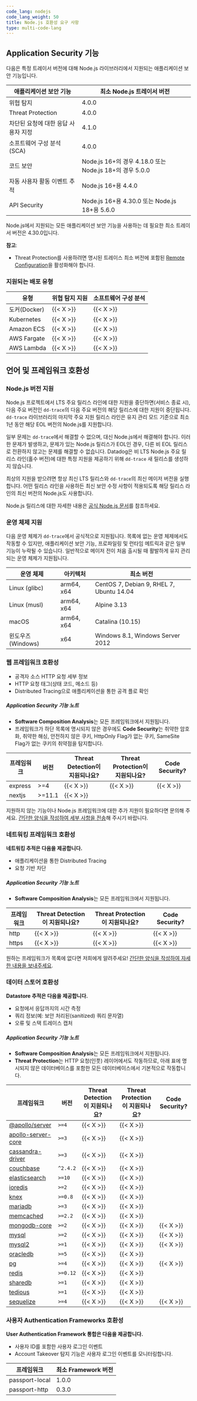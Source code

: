 ```yaml
---
code_lang: nodejs
code_lang_weight: 50
title: Node.js 호환성 요구 사항
type: multi-code-lang
---
```


## Application Security 기능

다음은 특정 트레이서 버전에 대해 Node.js 라이브러리에서 지원되는 애플리케이션 보안 기능입니다.

| 애플리케이션 보안 기능        | 최소 Node.js 트레이서 버전                     |
|----------------------------------------|----------------------------------------------------|
| 위협 탐지                       | 4.0.0                                              |
| Threat Protection                      | 4.0.0                                              |
| 차단된 요청에 대한 응답 사용자 지정 | 4.1.0                                              |
| 소프트웨어 구성 분석(SCA)    | 4.0.0                                              |
| 코드 보안                          | Node.js 16+의 경우 4.18.0 또는 Node.js 18+의 경우 5.0.0   |
| 자동 사용자 활동 이벤트 추적 | Node.js 16+용 4.4.0                              |
| API Security                           | Node.js 16+용 4.30.0 또는 Node.js 18+용 5.6.0   |

Node.js에서 지원되는 모든 애플리케이션 보안 기능을 사용하는 데 필요한 최소 트레이서 버전은 4.30.0입니다.


**참고**:
- Threat Protection를 사용하려면 명시된 트레이스 최소 버전에 포함된 [Remote Configuration][2]을 활성화해야 합니다.

### 지원되는 배포 유형
| 유형        | 위협 탐지 지원 | 소프트웨어 구성 분석 |
|-------------|--------------------------|-------------------------------|
| 도커(Docker)      | {{< X >}}                | {{< X >}}                     |
| Kubernetes  | {{< X >}}                | {{< X >}}                     |
| Amazon ECS  | {{< X >}}                | {{< X >}}                     |
| AWS Fargate | {{< X >}}                | {{< X >}}                     |
| AWS Lambda  | {{< X >}}                | {{< X >}}                     |

## 언어 및 프레임워크 호환성

### Node.js 버전 지원

Node.js 프로젝트에서 LTS 주요 릴리스 라인에 대한 지원을 중단하면(서비스 종료 시), 다음 주요 버전인 `dd-trace`의 다음 주요 버전의 해당 릴리스에 대한 지원이 중단됩니다.
`dd-trace` 라이브러리의 마지막 주요 지원 릴리스 라인은 유지 관리 모드 기준으로 최소 1년 동안 해당 EOL 버전의 Node.js를 지원합니다.

일부 문제는 `dd-trace`에서 해결할 수 없으며, 대신 Node.js에서 해결해야 합니다. 이러한 문제가 발생하고, 문제가 있는 Node.js 릴리스가 EOL인 경우, 다른 비 EOL 릴리스로 전환하지 않고는 문제를 해결할 수 없습니다.
Datadog은 비 LTS Node.js 주요 릴리스 라인(홀수 버전)에 대한 특정 지원을 제공하기 위해 `dd-trace` 새 릴리스를 생성하지 않습니다.

최상의 지원을 받으려면 항상 최신 LTS 릴리스와 `dd-trace`의 최신 메이저 버전을 실행합니다. 어떤 릴리스 라인을 사용하든 최신 보안 수정 사항이 적용되도록 해당 릴리스 라인의 최신 버전의 Node.js도 사용합니다.

Node.js 릴리스에 대한 자세한 내용은 [공식 Node.js 문서][4]를 참조하세요.



### 운영 체제 지원

다음 운영 체제가 `dd-trace`에서 공식적으로 지원됩니다. 목록에 없는 운영 체제에서도 작동할 수 있지만, 애플리케이션 보안 기능, 프로파일링 및 런타임 메트릭과 같은 일부 기능이 누락될 수 있습니다. 일반적으로 메이저 전이 처음 출시될 때 활발하게 유지 관리되는 운영 체제가 지원됩니다.


| 운영 체제 | 아키텍처 | 최소 버전                         |
|------------------|---------------|------------------------------------------|
| Linux (glibc)    | arm64, x64    | CentOS 7, Debian 9, RHEL 7, Ubuntu 14.04 |
| Linux (musl)     | arm64, x64    | Alpine 3.13                              |
| macOS            | arm64, x64    | Catalina (10.15)                         |
| 윈도우즈(Windows)          | x64           | Windows 8.1, Windows Server 2012         |





### 웹 프레임워크 호환성

- 공격자 소스 HTTP 요청 세부 정보
- HTTP 요청 태그(상태 코드, 메소드 등)
- Distributed Tracing으로 애플리케이션을 통한 공격 플로 확인

##### Application Security 기능 노트
- **Software Composition Analysis**는 모든 프레임워크에서 지원됩니다.
- 프레임워크가 하단 목록에 명시되지 않은 경우에도 **Code Security**는 취약한 암호화, 취약한 해싱, 안전하지 않은 쿠키, HttpOnly Flag가 없는 쿠키, SameSite Flag가 없는 쿠키의 취약점을 탐지합니다.


| 프레임워크 | 버전 | Threat Detection이 지원되나요? | Threat Protection이 지원되나요? | Code Security? |
|-----------|----------|-----------------------------|------------------------------|----------------------------------------------------|
| express   | >=4      | {{< X >}}                   | {{< X >}}                    | {{< X >}}                                          |
| nextjs    | >=11.1   | {{< X >}}                   |                              |                                                    |





<div class="alert alert-info">지원하지 않는 기능이나 Node.js 프레임워크에 대한 추가 지원이 필요하다면 문의해 주세요. <a href="https://forms.gle/gHrxGQMEnAobukfn7">간단한 양식을 작성하여 세부 사항을 전송</a>해 주시기 바랍니다.</div>


### 네트워킹 프레임워크 호환성


**네트워킹 추적은 다음을 제공합니다.**

- 애플리케이션을 통한 Distributed Tracing
- 요청 기반 차단

##### Application Security 기능 노트
- **Software Composition Analysis**는 모든 프레임워크에서 지원됩니다.



| 프레임워크 | Threat Detection이 지원되나요? | Threat Protection이 지원되나요? | Code Security? |
|-----------|-----------------------------|------------------------------|----------------------------------------------------|
| http      | {{< X >}}                   | {{< X >}}                    | {{< X >}}                                          |
| https     | {{< X >}}                   | {{< X >}}                    | {{< X >}}                                          |


<div class="alert alert-info">원하는 프레임워크가 목록에 없다면 저희에게 알려주세요! <a href="https://forms.gle/gHrxGQMEnAobukfn7">간단한 양식을 작성하여 자세한 내용을 보내주세요</a>.</div>

### 데이터 스토어 호환성


**Datastore 추적은 다음을 제공합니다.**

- 요청에서 응답까지의 시간 측정
- 쿼리 정보(예: 보안 처리된(sanitized) 쿼리 문자열)
- 오류 및 스택 트레이스 캡처

##### Application Security 기능 노트
- **Software Composition Analysis**는 모든 프레임워크에서 지원됩니다.
- **Threat Protection**는 HTTP 요청(인풋) 레이어에서도 작동하므로, 아래 표에 명시되지 않은 데이터베이스를 포함한 모든 데이터베이스에서 기본적으로 작동합니다.


| 프레임워크                | 버전  | Threat Detection이 지원되나요? | Threat Protection이 지원되나요? | Code Security? |
|--------------------------|-----------|-----------------------------|------------------------------|----------------------------------------------------|
| [@apollo/server][43]     | `>=4`     | {{< X >}}                   | {{< X >}}                    |                                                    |
| [apollo-server-core][44] | `>=3`     | {{< X >}}                   | {{< X >}}                    |                                                    |
| [cassandra-driver][28]   | `>=3`     | {{< X >}}                   | {{< X >}}                    |                                                    |
| [couchbase][29]          | `^2.4.2`  | {{< X >}}                   | {{< X >}}                    |                                                    |
| [elasticsearch][30]      | `>=10`    | {{< X >}}                   | {{< X >}}                    |                                                    |
| [ioredis][31]            | `>=2`     | {{< X >}}                   | {{< X >}}                    |                                                    |
| [knex][32]               | `>=0.8`   | {{< X >}}                   | {{< X >}}                    |                                                    |
| [mariadb][5]             | `>=3`     | {{< X >}}                   | {{< X >}}                    |                                                    |
| [memcached][33]          | `>=2.2`   | {{< X >}}                   | {{< X >}}                    |                                                    |
| [mongodb-core][34]       | `>=2`     | {{< X >}}                   | {{< X >}}                    | {{< X >}}                                          |
| [mysql][35]              | `>=2`     | {{< X >}}                   | {{< X >}}                    | {{< X >}}                                          |
| [mysql2][36]             | `>=1`     | {{< X >}}                   | {{< X >}}                    | {{< X >}}                                          |
| [oracledb][37]           | `>=5`     | {{< X >}}                   | {{< X >}}                    |                                                    |
| [pg][38]                 | `>=4`     | {{< X >}}                   | {{< X >}}                    | {{< X >}}                                          |
| [redis][39]              | `>=0.12`  | {{< X >}}                   | {{< X >}}                    |                                                    |
| [sharedb][40]            | `>=1`     | {{< X >}}                   | {{< X >}}                    |                                                    |
| [tedious][41]            | `>=1`     | {{< X >}}                   | {{< X >}}                    |                                                    |
| [sequelize][42]          | `>=4`     | {{< X >}}                   | {{< X >}}                    | {{< X >}}                                          |


### 사용자 Authentication Frameworks 호환성

**User Authentication Framework 통합은 다음을 제공합니다.**

- 사용자 ID를 포함한 사용자 로그인 이벤트
- Account Takeover 탐지 기능은 사용자 로그인 이벤트를 모니터링합니다.

| 프레임워크       | 최소 Framework 버전 |
|-----------------|---------------------------|
| passport-local  | 1.0.0                     |
| passport-http   | 0.3.0                     |

[1]: /ko/tracing/trace_collection/compatibility/nodejs/
[2]: /ko/tracing/guide/remote_config/
[4]: https://github.com/nodejs/release#release-schedule
[5]: https://github.com/mariadb-corporation/mariadb-connector-nodejs
[28]: https://github.com/datastax/nodejs-driver
[29]: https://github.com/couchbase/couchnode
[30]: https://github.com/elastic/elasticsearch-js
[31]: https://github.com/luin/ioredis
[32]: https://knexjs.org
[33]: https://github.com/3rd-Eden/memcached
[34]: https://www.mongodb.com/docs/drivers/node/current/
[35]: https://github.com/mysqljs/mysql
[36]: https://github.com/sidorares/node-mysql2
[37]: https://oracle.github.io/node-oracledb/
[38]: https://node-postgres.com
[39]: https://github.com/NodeRedis/node_redis
[40]: https://share.github.io/sharedb/
[41]: http://tediousjs.github.io/tedious
[42]: https://github.com/sequelize/sequelize
[43]: https://github.com/apollographql/apollo-server
[44]: https://www.npmjs.com/package/apollo-server-core